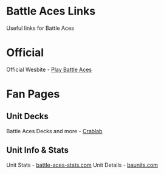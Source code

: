 # Battle Aces Links
Useful links for Battle Aces

# Official
Official Wesbite - [Play Battle Aces](playbattleaces.com)

# Fan Pages
## Unit Decks
Battle Aces Decks and more - [Crablab](https://crablab.gg/)

## Unit Info & Stats
Unit Stats - [battle-aces-stats.com](https://battle-aces-stats.com/)
Unit Details - [baunits.com](https://baunits.com/)
